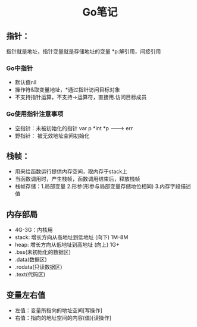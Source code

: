 # <center>**Go笔记**</center>
## **指针**：
指针就是地址，指针变量就是存储地址的变量
*p:解引用，间接引用 

### **Go中指针**
- 默认值nil
- 操作符&取变量地址，*通过指针访问目标对象
- 不支持指针运算，不支持->运算符，直接用.访问目标成员

### **Go使用指针注意事项**
- 空指针：未被初始化的指针 var p *int *p ---> err
- 野指针： 被无效地址空间初始化

## __栈帧__：
- 用来给函数运行提供内存空间，取内存于stack上
- 当函数调用时，产生栈帧，函数调用结束后，释放栈帧
- 栈帧存储：1.局部变量 2.形参(形参与局部变量存储地位相同) 3.内存字段描述值 
  
## **内存部局**
- 4G-3G：内核用
- stack:  增长方向从高地址到低地址 (向下) 1M-8M
- heap:  增长方向从低地址到高地址 (向上) 1G+
- .bss(未初始化的数据区)
- .data(数据区)
- .rodata(只读数据区)
- .text(代码区)

## **变量左右值**
- 左值：变量所指向的地址空间[写操作]
- 右值：指向的地址空间的内容(值)[读操作]


  
